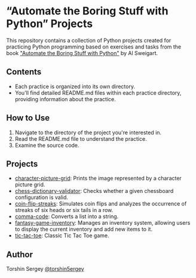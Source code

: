 # “Automate the Boring Stuff with Python” Projects

This repository contains a collection of Python projects created for practicing Python programming based on exercises and tasks from the book ["Automate the Boring Stuff with Python"](https://automatetheboringstuff.com/) by Al Sweigart.

## Contents

- Each practice is organized into its own directory.
- You'll find detailed README.md files within each practice directory, providing information about the practice.

## How to Use

1. Navigate to the directory of the project you're interested in.
2. Read the README.md file to understand the practice.
3. Examine the source code.

## Projects

- [character-picture-grid](./character-picture-grid): Prints the image represented by a character picture grid.
- [chess-dictionary-validator](./chess-dictionary-validator): Checks whether a given chessboard configuration is valid.
- [coin-flip-streaks](./coin-flip-streaks): Simulates coin flips and analyzes the occurrence of streaks of six heads or six tails in a row.
- [comma-code](./comma-code): Converts a list into a string.
- [fantasy-game-inventory](./fantasy-game-inventory): Manages an inventory system, allowing users to display the current inventory and add new items to it.
- [tic-tac-toe](./tic-tac-toe): Classic Tic Tac Toe game.

## Author

Torshin Sergey [@torshin5ergey](https://github.com/torshin5ergey)
